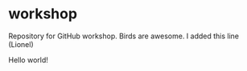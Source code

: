 # workshop
Repository for GitHub workshop. Birds are awesome. I added this line (Lionel)

Hello world!